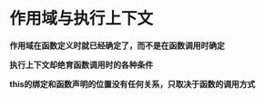 # 作用域与执行上下文



**作用域在函数定义时就已经确定了，而不是在函数调用时确定**

**执行上下文却绝育函数调用时的各种条件**

**this的绑定和函数声明的位置没有任何关系，只取决于函数的调用方式**

